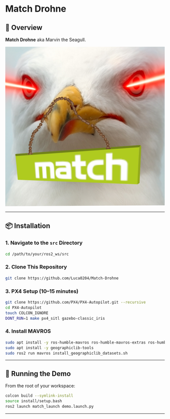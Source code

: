 # Match Drohne

## 🚁 Overview

**Match Drohne** aka Marvin the Seagull.

![Marvin](marvin.jpg)


---

## 📦 Installation

### 1. Navigate to the `src` Directory

```bash
cd /path/to/your/ros2_ws/src
```

### 2. Clone This Repository

```bash
git clone https://github.com/Luca0204/Match-Drohne
```

### 3. PX4 Setup (10–15 minutes)

```bash
git clone https://github.com/PX4/PX4-Autopilot.git --recursive
cd PX4-Autopilot
touch COLCON_IGNORE
DONT_RUN=1 make px4_sitl gazebo-classic_iris
```

### 4. Install MAVROS

```bash
sudo apt install -y ros-humble-mavros ros-humble-mavros-extras ros-humble-mavros-msgs
sudo apt install -y geographiclib-tools
sudo ros2 run mavros install_geographiclib_datasets.sh
```

---

## 🚀 Running the Demo

From the root of your workspace:

```bash
colcon build --symlink-install
source install/setup.bash
ros2 launch match_launch demo.launch.py
```

---


